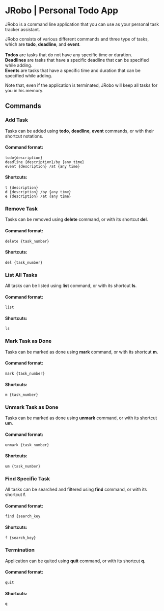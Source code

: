 # JRobo | Personal Todo App

JRobo is a command line application that you can use as your personal task tracker assistant.

JRobo consists of various different commands and three type of tasks, which are **todo**, **deadline**, and **event**.
<br/><br/>
**Todos** are tasks that do not have any specific time or duration.
<br/>
**Deadlines** are tasks that have a specific deadline that can be specified while adding.
<br/>
**Events** are tasks that have a specific time and duration that can be specified while adding.

Note that, even if the application is terminated, JRobo will keep all tasks for you in his memory.

## Commands

### Add Task

Tasks can be added using **todo**, **deadline**, **event** commands, or with their shortcut notations.

#### Command format:

`todo{description}`<br>
`deadline {description}/by {any time}`<br>
`event {description} /at {any time}`

#### Shortcuts:

`t {description}`<br>
`d {description} /by {any time}`<br>
`e {description} /at {any time}`

### Remove Task

Tasks can be removed using **delete** command, or with its shortcut **del**.

#### Command format:

`delete {task_number}`

#### Shortcuts:

`del {task_number}`

### List All Tasks

All tasks can be listed using **list** command, or with its shortcut **ls**.

#### Command format:

`list`

#### Shortcuts:

`ls`

### Mark Task as Done

Tasks can be marked as done using **mark** command, or with its shortcut **m**.

#### Command format:

`mark {task_number}`

#### Shortcuts:

`m {task_number}`

### Unmark Task as Done

Tasks can be marked as done using **unmark** command, or with its shortcut **um**.

#### Command format:

`unmark {task_number}`

#### Shortcuts:

`um {task_number}`

### Find Specific Task

All tasks can be searched and filtered using **find** command, or with its shortcut **f**.

#### Command format:

`find {search_key`

#### Shortcuts:

`f {search_key}`

### Termination

Application can be quited using **quit** command, or with its shortcut **q**.

#### Command format:

`quit`

#### Shortcuts:

`q`
